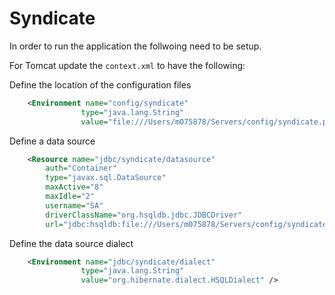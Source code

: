 # Syndicate

In order to run the application the follwoing need to be setup.

For Tomcat update the `context.xml` to have the following:

Define the location of the configuration files

```xml
    <Environment name="config/syndicate" 
                type="java.lang.String"
                value="file:///Users/m075878/Servers/config/syndicate.properties" />
```

Define a data source

```xml
	<Resource name="jdbc/syndicate/datasource"
		auth="Container"
		type="javax.sql.DataSource"
		maxActive="8"
		maxIdle="2"
		username="SA"
		driverClassName="org.hsqldb.jdbc.JDBCDriver"
		url="jdbc:hsqldb:file:///Users/m075878/Servers/config/syndicate-db" />
```

Define the data source dialect

```xml
    <Environment name="jdbc/syndicate/dialect" 
                type="java.lang.String"
                value="org.hibernate.dialect.HSQLDialect" />
```
